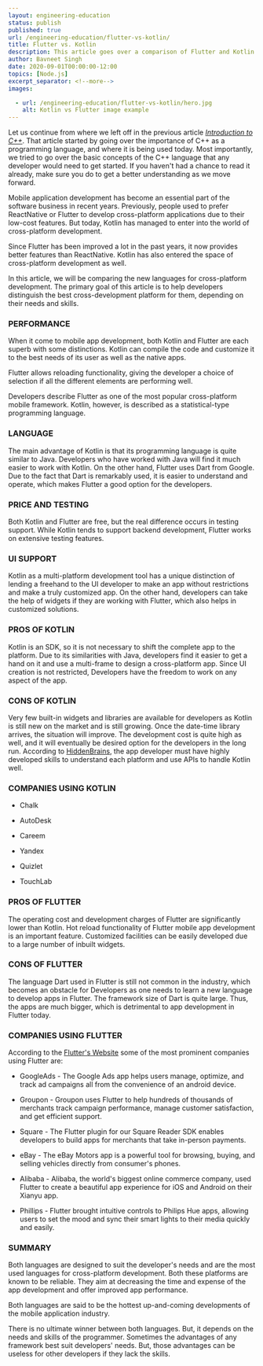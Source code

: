 ```yaml
---
layout: engineering-education
status: publish
published: true
url: /engineering-education/flutter-vs-kotlin/
title: Flutter vs. Kotlin
description: This article goes over a comparison of Flutter and Kotlin - talking the advantages and disadvantages of both.
author: Bavneet Singh
date: 2020-09-01T00:00:00-12:00
topics: [Node.js]
excerpt_separator: <!--more-->
images:

  - url: /engineering-education/flutter-vs-kotlin/hero.jpg
    alt: Kotlin vs Flutter image example
---
```

Let us continue from where we left off in the previous article [*Introduction to C++*](/engineering-education/intro-to-c-part1/). That article started by going over the importance of C++ as a programming language, and where it is being used today. Most importantly, we tried to go over the basic concepts of the C++ language that any developer would need to get started. If you haven't had a chance to read it already, make sure you do to get a better understanding as we move forward.
<!--more-->
Mobile application development has become an essential part of the software business in recent years. Previously, people used to prefer ReactNative or Flutter to develop cross-platform applications due to their low-cost features. But today, Kotlin has managed to enter into the world of cross-platform development.

Since Flutter has been improved a lot in the past years, it now provides better features than ReactNative.  Kotlin has also entered the space of cross-platform development as well.

In this article, we will be comparing the new languages for cross-platform development. The primary goal of this article is to help developers distinguish the best cross-development platform for them, depending on their needs and skills.

### PERFORMANCE
When it come to mobile app development, both Kotlin and Flutter are each superb with some distinctions. Kotlin can compile the code and customize it to the best needs of its user as well as the native apps.

Flutter allows reloading functionality, giving the developer a choice of selection if all the different elements are performing well.

Developers describe Flutter as one of the most popular cross-platform mobile framework. Kotlin, however, is described as a statistical-type programming language.

### LANGUAGE
The main advantage of Kotlin is that its programming language is quite similar to Java. Developers who have worked with Java will find it much easier to work with Kotlin. On the other hand, Flutter uses Dart from Google. Due to the fact that Dart is remarkably used, it is easier to understand and operate, which makes Flutter a good option for the developers.

### PRICE AND TESTING
Both Kotlin and Flutter are free, but the real difference occurs in testing support. While Kotlin tends to support backend development, Flutter works on extensive testing features.

### UI SUPPORT
Kotlin as a multi-platform development tool has a unique distinction of lending a freehand to the UI developer to make an app without restrictions and make a truly customized app. On the other hand, developers can take the help of widgets if they are working with Flutter, which also helps in customized solutions.

### PROS OF KOTLIN
Kotlin is an SDK, so it is not necessary to shift the complete app to the platform. Due to its similarities with Java, developers find it easier to get a hand on it and use a multi-frame to design a cross-platform app. Since UI creation is not restricted, Developers have the freedom to work on any aspect of the app.

### CONS OF KOTLIN
Very few built-in widgets and libraries are available for developers as Kotlin is still new on the market and is still growing. Once the date-time library arrives, the situation will improve. The development cost is quite high as well, and it will eventually be desired option for the developers in the long run. According to [HiddenBrains](https://www.hiddenbrains.com/blog/kotlin-vs-flutter-rule-android.html), the app developer must have highly developed skills to understand each platform and use APIs to handle Kotlin well.

### COMPANIES USING KOTLIN

* Chalk

* AutoDesk

* Careem

* Yandex

* Quizlet

* TouchLab

### PROS OF FLUTTER

The operating cost and development charges of Flutter are significantly lower than Kotlin. Hot reload functionality of Flutter mobile app development is an important feature. Customized facilities can be easily developed due to a large number of inbuilt widgets.

### CONS OF FLUTTER

The language Dart used in Flutter is still not common in the industry, which becomes an obstacle for Developers as one needs to learn a new language to develop apps in Flutter. The framework size of Dart is quite large. Thus, the apps are much bigger, which is detrimental to app development in Flutter today.

### COMPANIES USING FLUTTER

According to the [Flutter's Website](https://flutter.dev/showcase) some of the most prominent companies using Flutter are:

* GoogleAds - The Google Ads app helps users manage, optimize, and track ad campaigns all from the convenience of an android device.

* Groupon - Groupon uses Flutter to help hundreds of thousands of merchants track campaign performance, manage customer satisfaction, and get efficient support.

* Square - The Flutter plugin for our Square Reader SDK enables developers to build apps for merchants that take in-person payments.

* eBay - The eBay Motors app is a powerful tool for browsing, buying, and selling vehicles directly from consumer's phones.

* Alibaba - Alibaba, the world's biggest online commerce company, used Flutter to create a beautiful app experience for iOS and Android on their Xianyu app.

* Phillips - Flutter brought intuitive controls to Philips Hue apps, allowing users to set the mood and sync their smart lights to their media quickly and easily.

### SUMMARY

Both languages are designed to suit the developer's needs and are the most used languages for cross-platform development. Both these platforms are known to be reliable. They aim at decreasing the time and expense of the app development and offer improved app performance.

Both languages are said to be the hottest up-and-coming developments of the mobile application industry.

There is no ultimate winner between both languages. But, it depends on the needs and skills of the programmer. Sometimes the advantages of any framework best suit developers' needs. But, those advantages can be useless for other developers if they lack the skills.
